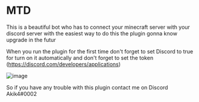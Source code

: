 # MTD
This is a beautiful bot who has to connect your minecraft server with your discord server with the easiest way to do this the plugin gonna know upgrade in the futur


When you run the plugin for the first time don't forget to set Discord to true for turn on it automatically and don't forget to set the token (https://discord.com/developers/applications)

![image](https://user-images.githubusercontent.com/51128959/156068571-c2a81d4f-f307-41cd-8615-3c5ef1ba0e73.png)


So if you have any trouble with this plugin contact me on Discord Akik4#0002
